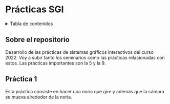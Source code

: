 # Prácticas SGI

<details>
  <summary>Tabla de contenidos</summary>
  <ol>
    <li><a href="#sobre-el-repositorio">Sobre el repositorio</a></li>
    <li><a href="#práctica-1">Práctica 1</a></li>
  </ol>
</details>

## Sobre el repositorio
Desarrollo de las prácticas de sistemas gráficos interactivos del curso 2022. 
Voy a subir tanto los seminarios como las prácticas relacionadas con estos. Las prácticas importantes son la 5 y la 9.

## Práctica 1
Esta práctica consiste en hacer una noria que gire y además que la cámara se mueva alrededor de la noria.
